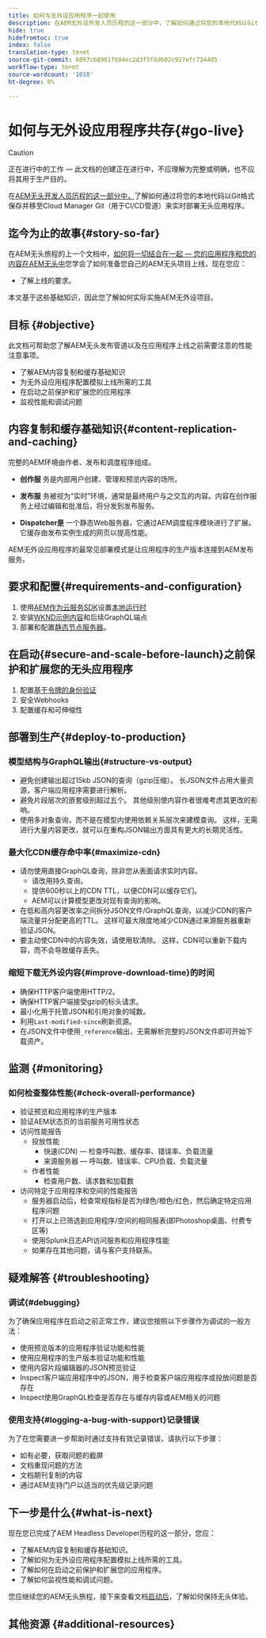 ```yaml
---
title: 如何与无外设应用程序一起使用
description: 在AEM无外设开发人员历程的这一部分中，了解如何通过将您的本地代码以Git格式存放并移至Cloud Manager Git，以便利用CI/CD渠道，实时部署无外设应用程序。
hide: true
hidefromtoc: true
index: false
translation-type: tm+mt
source-git-commit: 6097cb8961f604ec2d3f5f6d602c927efc7344d5
workflow-type: tm+mt
source-wordcount: '1018'
ht-degree: 0%

---
```



# 如何与无外设应用程序共存{#go-live}

>[!CAUTION]
>
>正在进行中的工作 — 此文档的创建正在进行中，不应理解为完整或明确，也不应将其用于生产目的。

在[AEM无头开发人员历程的这一部分中，](#overview.md)了解如何通过将您的本地代码以Git格式保存并移至Cloud Manager Git（用于CI/CD管道）来实时部署无头应用程序。

## 迄今为止的故事{#story-so-far}

在AEM无头旅程的上一个文档中，[如何将一切结合在一起 — 您的应用程序和您的内容在AEM无头中](put-it-all-together.md)您学会了如何准备您自己的AEM无头项目上线，现在您应：

* 了解上线的要求。

本文基于这些基础知识，因此您了解如何实际实施AEM无外设项目。

## 目标 {#objective}

此文档可帮助您了解AEM无头发布管道以及在应用程序上线之前需要注意的性能注意事项。

* 了解AEM内容复制和缓存基础知识
* 为无外设应用程序配置模拟上线所需的工具
* 在启动之前保护和扩展您的应用程序
* 监视性能和调试问题

## 内容复制和缓存基础知识{#content-replication-and-caching}

完整的AEM环境由作者、发布和调度程序组成。

* **创作服** 务是内部用户创建、管理和预览内容的场所。

* **发布服** 务被视为“实时”环境，通常是最终用户与之交互的内容。内容在创作服务上经过编辑和批准后，将分发到发布服务。

* **Dispatcher是** 一个静态Web服务器，它通过AEM调度程序模块进行了扩展。它缓存由发布实例生成的网页以提高性能。

AEM无外设应用程序的最常见部署模式是让应用程序的生产版本连接到AEM发布服务。

## 要求和配置{#requirements-and-configuration}

1. 使用[AEM作为云服务SDK](/help/implementing/developing/introduction/aem-as-a-cloud-service-sdk.md)设置[本地运行时](https://experienceleague.adobe.com/docs/experience-manager-learn/cloud-service/local-development-environment-set-up/aem-runtime.html#install-java)
2. 安装[WKND示例内容](/help/implementing/developing/introduction/develop-wknd-tutorial.md)和后续GraphQL端点
3. 部署和配置[静态节点服务器](https://experienceleague.adobe.com/docs/experience-manager-learn/getting-started-with-aem-headless/graphql/production-deployment.html?lang=en#static-server)。

## 在启动{#secure-and-scale-before-launch}之前保护和扩展您的无头应用程序

1. 配置[基于令牌的身份验证](/help/implementing/developing/introduction/generating-access-tokens-for-server-side-apis.md)
2. 安全Webhooks
3. 配置缓存和可伸缩性

## 部署到生产{#deploy-to-production}

### 模型结构与GraphQL输出{#structure-vs-output}

* 避免创建输出超过15kb JSON的查询（gzip压缩）。 长JSON文件占用大量资源，客户端应用程序需要进行解析。
* 避免片段层次的嵌套级别超过五个。 其他级别使内容作者很难考虑其更改的影响。
* 使用多对象查询，而不是在模型内使用依赖关系层次来建模查询。 这样，无需进行大量内容更改，就可以在重构JSON输出方面具有更大的长期灵活性。

### 最大化CDN缓存命中率{#maximize-cdn}

* 请勿使用直接GraphQL查询，除非您从表面请求实时内容。
   * 请改用持久查询。
   * 提供600秒以上的CDN TTL，以便CDN可以缓存它们。
   * AEM可以计算模型更改对现有查询的影响。
* 在低和高内容更改率之间拆分JSON文件/GraphQL查询，以减少CDN的客户端流量并分配更高的TTL。 这样可最大限度地减少CDN通过来源服务器重新验证JSON。
* 要主动使CDN中的内容失效，请使用软清除。 这样，CDN可以重新下载内容，而不会导致缓存丢失。

### 缩短下载无外设内容{#improve-download-time}的时间

* 确保HTTP客户端使用HTTP/2。
* 确保HTTP客户端接受gzip的标头请求。
* 最小化用于托管JSON和引用对象的域数。
* 利用`Last-modified-since`刷新资源。
* 在JSON文件中使用`_reference`输出，无需解析完整的JSON文件即可开始下载资产。

## 监测 {#monitoring}

### 如何检查整体性能{#check-overall-performance}

* 验证预览和应用程序的生产版本
* 验证AEM状态页的当前服务可用性状态
* 访问性能报告
   * 投放性能
      * 快速(CDN) — 检查呼叫数、缓存率、错误率、负载流量
      * 来源服务器 — 呼叫数、错误率、CPU负载、负载流量
   * 作者性能
      * 检查用户数、请求数和加载数
* 访问特定于应用程序和空间的性能报告
   * 服务器启动后，检查常规指标是否为绿色/橙色/红色，然后确定特定应用程序问题
   * 打开以上已筛选到应用程序/空间的相同报表(即Photoshop桌面、付费专区等)
   * 使用Splunk日志API访问服务和应用程序性能
   * 如果存在其他问题，请与客户支持联系。

## 疑难解答 {#troubleshooting}

### 调试{#debugging}

为了确保应用程序在启动之前正常工作，建议您按照以下步骤作为调试的一般方法：

* 使用预览版本的应用程序验证功能和性能
* 使用应用程序的生产版本验证功能和性能
* 使用内容片段编辑器的JSON预览验证
* Inspect客户端应用程序中的JSON，用于检查客户端应用程序或投放问题是否存在
* Inspect使用GraphQL检查是否存在与缓存内容或AEM相关的问题

### 使用支持{#logging-a-bug-with-support}记录错误

为了在您需要进一步帮助时通过支持有效记录错误，请执行以下步骤：

* 如有必要，获取问题的截屏
* 文档重现问题的方法
* 文档期刊复制的内容
* 通过AEM支持门户以适当的优先级记录问题

## 下一步是什么{#what-is-next}

现在您已完成了AEM Headless Developer历程的这一部分，您应：

* 了解AEM内容复制和缓存基础知识。
* 了解如何为无外设应用程序配置模拟上线所需的工具。
* 了解如何在启动之前保护和扩展您的应用程序。
* 了解如何监视性能和调试问题。

您应继续您的AEM无头旅程，接下来查看文档[启动后](post-launch.md)，了解如何保持无头体验。

## 其他资源 {#additional-resources}
